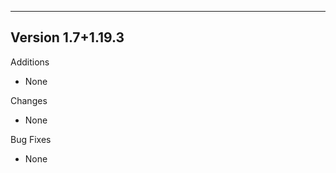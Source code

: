 ------------------------------------------------------
Version 1.7+1.19.3
------------------------------------------------------
Additions
- None

Changes
- None

Bug Fixes
- None
